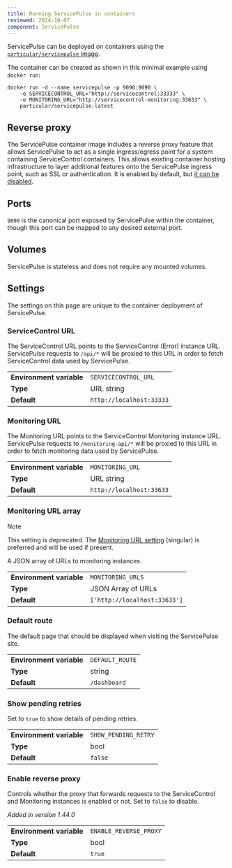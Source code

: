 ```yaml
---
title: Running ServicePulse in containers
reviewed: 2024-10-07
component: ServicePulse
---
```


ServicePulse can be deployed on containers using the [`particular/servicepulse` image](https://hub.docker.com/r/particular/servicepulse).

The container can be created as shown in this minimal example using `docker run`:

```shell
docker run -d --name servicepulse -p 9090:9090 \
    -e SERVICECONTROL_URL="http://servicecontrol:33333" \
    -e MONITORING_URL="http://servicecontrol-monitoring:33633" \
    particular/servicepulse:latest
```

## Reverse proxy

The ServicePulse container image includes a reverse proxy feature that allows ServicePulse to act as a single ingress/egress point for a system containing ServiceControl containers. This allows existing container hosting infrastructure to layer additional features onto the ServicePulse ingress point, such as SSL or authentication. It is enabled by default, but [it can be disabled](#settings-enable-reverse-proxy).

## Ports

`9090` is the canonical port exposed by ServicePulse within the container, though this port can be mapped to any desired external port.

## Volumes

ServicePulse is stateless and does not require any mounted volumes.

## Settings

The settings on this page are unique to the container deployment of ServicePulse.

### ServiceControl URL

The ServiceControl URL points to the ServiceControl (Error) instance URL. ServicePulse requests to `/api/*` will be proxied to this URL in order to fetch ServiceControl data used by ServicePulse.

| | |
|-|-|
| **Environment variable** | `SERVICECONTROL_URL` |
| **Type** | URL string |
| **Default** | `http://localhost:33333` |

### Monitoring URL

The Monitoring URL points to the ServiceControl Monitoring instance URL. ServicePulse requests to `/monitoring-api/*` will be proxied to this URL in order to fetch monitoring data used by ServicePulse.

| | |
|-|-|
| **Environment variable** | `MONITORING_URL` |
| **Type** | URL string |
| **Default** | `http://localhost:33633` |

### Monitoring URL array

> [!NOTE]
> This setting is deprecated. The [Monitoring URL setting](#settings-monitoring-url) (singular) is preferred and will be used if present.

A JSON array of URLs to monitoring instances.

| | |
|-|-|
| **Environment variable** | `MONITORING_URLS` |
| **Type** | JSON Array of URLs |
| **Default** | `['http://localhost:33633']` |

### Default route

The default page that should be displayed when visiting the ServicePulse site.

| | |
|-|-|
| **Environment variable** | `DEFAULT_ROUTE` |
| **Type** | string |
| **Default** | `/dashboard` |

### Show pending retries

Set to `true` to show details of pending retries.

| | |
|-|-|
| **Environment variable** | `SHOW_PENDING_RETRY` |
| **Type** | bool |
| **Default** | `false` |

### Enable reverse proxy

Controls whether the proxy that forwards requests to the ServiceControl and Monitoring instances is enabled or not. Set to `false` to disable.

_Added in version 1.44.0_

| | |
|-|-|
| **Environment variable** | `ENABLE_REVERSE_PROXY` |
| **Type** | bool |
| **Default** | `true` |
